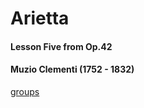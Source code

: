 # Arietta

#### Lesson Five from Op.42
#### Muzio Clementi (1752 - 1832)

[groups](G1_A1_groups.html)
